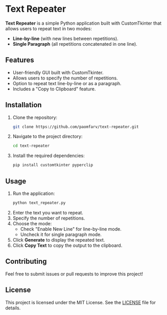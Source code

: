 # Text Repeater

**Text Repeater** is a simple Python application built with CustomTkinter that allows users to repeat text in two modes:
- **Line-by-line** (with new lines between repetitions).
- **Single Paragraph** (all repetitions concatenated in one line).

## Features
- User-friendly GUI built with CustomTkinter.
- Allows users to specify the number of repetitions.
- Option to repeat text line-by-line or as a paragraph.
- Includes a "Copy to Clipboard" feature.

## Installation
1. Clone the repository:
   ```bash
   git clone https://github.com/paomfarv/text-repeater.git
   ```
2. Navigate to the project directory:
   ```bash
   cd text-repeater
   ```
3. Install the required dependencies:
   ```bash
   pip install customtkinter pyperclip
   ```

## Usage
1. Run the application:
   ```bash
   python text_repeater.py
   ```
2. Enter the text you want to repeat.
3. Specify the number of repetitions.
4. Choose the mode:
   - Check "Enable New Line" for line-by-line mode.
   - Uncheck it for single paragraph mode.
5. Click **Generate** to display the repeated text.
6. Click **Copy Text** to copy the output to the clipboard.

## Contributing
Feel free to submit issues or pull requests to improve this project!

## License
This project is licensed under the MIT License. See the [LICENSE](LICENSE) file for details.

